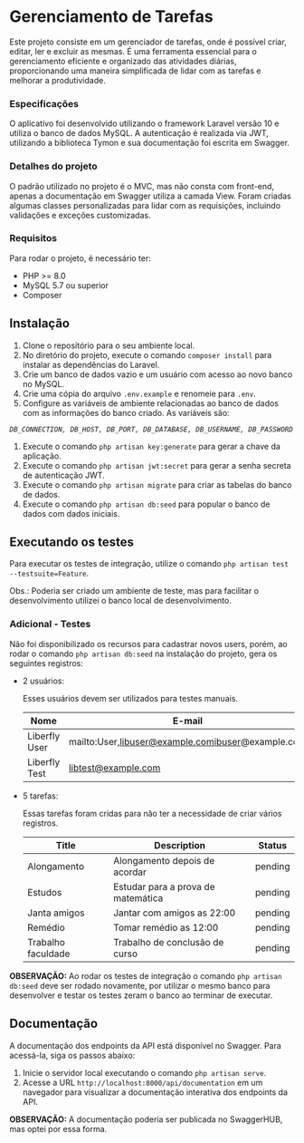 # Gerenciamento de Tarefas

Este projeto consiste em um gerenciador de tarefas, onde é possível criar, editar, ler e excluir as mesmas. É uma ferramenta essencial para o gerenciamento eficiente e organizado das atividades diárias, proporcionando uma maneira simplificada de lidar com as tarefas e melhorar a produtividade.

### Especificações

O aplicativo foi desenvolvido utilizando o framework Laravel versão 10 e utiliza o banco de dados MySQL. A autenticação é realizada via JWT, utilizando a biblioteca Tymon e sua documentação foi escrita em Swagger.

### Detalhes do projeto

O padrão utilizado no projeto é o MVC, mas não consta com front-end, apenas a documentação em Swagger utiliza a camada View. Foram criadas algumas classes personalizadas para lidar com as requisições, incluindo validações e exceções customizadas.

### Requisitos

Para rodar o projeto, é necessário ter:

- PHP >= 8.0
- MySQL 5.7 ou superior
- Composer

## Instalação

1. Clone o repositório para o seu ambiente local.
2. No diretório do projeto, execute o comando `composer install` para instalar as dependências do Laravel.
3. Crie um banco de dados vazio e um usuário com acesso ao novo banco no MySQL.
4. Crie uma cópia do arquivo `.env.example` e renomeie para `.env`. 
5. Configure as variáveis de ambiente relacionadas ao banco de dados com as informações do banco criado. As variáveis são: 

*``DB_CONNECTION, DB_HOST, DB_PORT, DB_DATABASE, DB_USERNAME, DB_PASSWORD``*

1. Execute o comando `php artisan key:generate` para gerar a chave da aplicação.
2. Execute o comando `php artisan jwt:secret` para gerar a senha secreta de autenticação JWT.
3. Execute o comando `php artisan migrate` para criar as tabelas do banco de dados.
4. Execute o comando `php artisan db:seed` para popular o banco de dados com dados iniciais.

## Executando os testes

Para executar os testes de integração, utilize o comando `php artisan test --testsuite=Feature`. 

Obs.: Poderia ser criado um ambiente de teste, mas para facilitar o desenvolvimento utilizei o banco local de desenvolvimento.

### Adicional - Testes

Não foi disponibilizado os recursos para cadastrar novos users, porém, ao rodar o comando `php artisan db:seed` na instalação do projeto, gera os seguintes registros:

- 2 usuários:
    
    Esses usuários devem ser utilizados para testes manuais.
    
    | Nome | E-mail | Password |
    | --- | --- | --- |
    | Liberfly User | mailto:User,libuser@example.comibuser@example.com | liberfly123 |
    | Liberfly Test | libtest@example.com | 1liber2fly3 |
- 5 tarefas:
    
    Essas tarefas foram cridas para não ter a necessidade de criar vários registros.
    
    | Title | Description | Status |
    | --- | --- | --- |
    | Alongamento | Alongamento depois de acordar | pending |
    | Estudos | Estudar para a prova de matemática | pending |
    | Janta amigos | Jantar com amigos as 22:00 | pending |
    | Remédio | Tomar remédio as 12:00 | pending |
    | Trabalho faculdade | Trabalho de conclusão de curso | pending |

**OBSERVAÇÃO:** Ao rodar os testes de integração o comando `php artisan db:seed` deve ser rodado novamente, por utilizar o mesmo banco para desenvolver e testar os testes zeram o banco ao terminar de executar.

## Documentação

A documentação dos endpoints da API está disponível no Swagger. Para acessá-la, siga os passos abaixo:

1. Inicie o servidor local executando o comando `php artisan serve`.
2. Acesse a URL `http://localhost:8000/api/documentation` em um navegador para visualizar a documentação interativa dos endpoints da API.

**OBSERVAÇÃO:** A documentação poderia ser publicada no SwaggerHUB, mas optei por essa forma.
